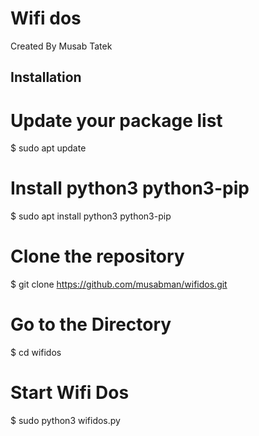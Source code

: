 # Wifi dos
Created By Musab Tatek

## Installation
# Update your package list
$ sudo apt update

# Install python3 python3-pip
$ sudo apt install python3 python3-pip

# Clone the repository
$ git clone https://github.com/musabman/wifidos.git

# Go to the Directory 
$ cd wifidos

# Start Wifi Dos
$ sudo python3 wifidos.py

